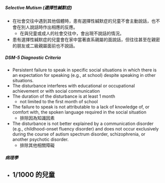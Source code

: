 ##### Selective Mutism (選擇性緘默症)
- 在社會交往中遇到其他個體時，患有選擇性緘默症的兒童不會主動說話，也不會在別人說話時作出相應的反應。
	- 在與兒童或成人的社會交往中，會出現不說話的情況。
- 患有選擇性緘默症的兒童會在家中當著直系親屬的面說話，但往往甚至在親密的朋友或二級親屬面前也不說話。

##### DSM-5 Diagnostic Criteria
- Persistent failure to speak in specific social situations in which there is an expectation for speaking (e.g., at school) despite speaking in other situations.
- The disturbance interferes with educational or occupational achievement or with social communication
- The duration of the disturbance is at least 1 month 
	- not limited to the first month of school
- The failure to speak is not attributable to a lack of knowledge of, or comfort with, the spoken language required in the social situation
	- 排除因為知識因素
- The disturbance is not better explained by a communication disorder (e.g., childhood-onset fluency disorder) and does not occur exclusively during the course of autism spectrum disorder, schizophrenia, or another psychotic disorder.
	- 排除其他相關障礙
##### 病理學
- 1/1000 的兒童
	- 